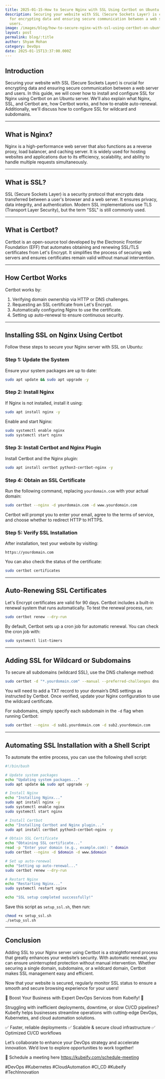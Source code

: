 ```yaml
---
title: 2025-01-15-How to Secure Nginx with SSL Using Certbot on Ubuntu
description: Securing your website with SSL (Secure Sockets Layer) is crucial
  for encrypting data and ensuring secure communication between a web server and
  users.
image: /images/blog/how-to-secure-nginx-with-ssl-using-certbot-on-ubuntu.webp
layout: post
permalink: blog/:title
author: Shyam Mohan
category: DevOps
date: 2025-01-15T13:37:00.000Z
---
```



## Introduction
Securing your website with SSL (Secure Sockets Layer) is crucial for encrypting data and ensuring secure communication between a web server and users. In this guide, we will cover how to install and configure SSL for Nginx using Certbot on an Ubuntu server. We'll also explain what Nginx, SSL, and Certbot are, how Certbot works, and how to enable auto-renewal. Additionally, we'll discuss how to configure SSL for wildcard and subdomains.

---
## What is Nginx?
Nginx is a high-performance web server that also functions as a reverse proxy, load balancer, and caching server. It is widely used for hosting websites and applications due to its efficiency, scalability, and ability to handle multiple requests simultaneously.

---
## What is SSL?
SSL (Secure Sockets Layer) is a security protocol that encrypts data transferred between a user's browser and a web server. It ensures privacy, data integrity, and authentication. Modern SSL implementations use TLS (Transport Layer Security), but the term "SSL" is still commonly used.

---
## What is Certbot?
Certbot is an open-source tool developed by the Electronic Frontier Foundation (EFF) that automates obtaining and renewing SSL/TLS certificates from Let's Encrypt. It simplifies the process of securing web servers and ensures certificates remain valid without manual intervention.

---
## How Certbot Works
Certbot works by:
1. Verifying domain ownership via HTTP or DNS challenges.
2. Requesting an SSL certificate from Let's Encrypt.
3. Automatically configuring Nginx to use the certificate.
4. Setting up auto-renewal to ensure continuous security.

---
## Installing SSL on Nginx Using Certbot
Follow these steps to secure your Nginx server with SSL on Ubuntu:

### Step 1: Update the System
Ensure your system packages are up to date:
```bash
sudo apt update && sudo apt upgrade -y
```

### Step 2: Install Nginx
If Nginx is not installed, install it using:
```bash
sudo apt install nginx -y
```
Enable and start Nginx:
```bash
sudo systemctl enable nginx
sudo systemctl start nginx
```

### Step 3: Install Certbot and Nginx Plugin
Install Certbot and the Nginx plugin:
```bash
sudo apt install certbot python3-certbot-nginx -y
```

### Step 4: Obtain an SSL Certificate
Run the following command, replacing `yourdomain.com` with your actual domain:
```bash
sudo certbot --nginx -d yourdomain.com -d www.yourdomain.com
```
Certbot will prompt you to enter your email, agree to the terms of service, and choose whether to redirect HTTP to HTTPS.

### Step 5: Verify SSL Installation
After installation, test your website by visiting:
```
https://yourdomain.com
```
You can also check the status of the certificate:
```bash
sudo certbot certificates
```

---
## Auto-Renewing SSL Certificates
Let's Encrypt certificates are valid for 90 days. Certbot includes a built-in renewal system that runs automatically. To test the renewal process, run:
```bash
sudo certbot renew --dry-run
```
By default, Certbot sets up a cron job for automatic renewal. You can check the cron job with:
```bash
sudo systemctl list-timers
```

---
## Adding SSL for Wildcard or Subdomains
To secure all subdomains (wildcard SSL), use the DNS challenge method:
```bash
sudo certbot -d "*.yourdomain.com" --manual --preferred-challenges dns certonly
```
You will need to add a TXT record to your domain’s DNS settings as instructed by Certbot. Once verified, update your Nginx configuration to use the wildcard certificate.

For subdomains, simply specify each subdomain in the `-d` flag when running Certbot:
```bash
sudo certbot --nginx -d sub1.yourdomain.com -d sub2.yourdomain.com
```

---
## Automating SSL Installation with a Shell Script
To automate the entire process, you can use the following shell script:
```bash
#!/bin/bash

# Update system packages
echo "Updating system packages..."
sudo apt update && sudo apt upgrade -y

# Install Nginx
echo "Installing Nginx..."
sudo apt install nginx -y
sudo systemctl enable nginx
sudo systemctl start nginx

# Install Certbot
echo "Installing Certbot and Nginx plugin..."
sudo apt install certbot python3-certbot-nginx -y

# Obtain SSL Certificate
echo "Obtaining SSL certificate..."
read -p "Enter your domain (e.g., example.com): " domain
sudo certbot --nginx -d $domain -d www.$domain

# Set up auto-renewal
echo "Setting up auto-renewal..."
sudo certbot renew --dry-run

# Restart Nginx
echo "Restarting Nginx..."
sudo systemctl restart nginx

echo "SSL setup completed successfully!"
```
Save this script as `setup_ssl.sh`, then run:
```bash
chmod +x setup_ssl.sh
./setup_ssl.sh
```

---
## Conclusion
Adding SSL to your Nginx server using Certbot is a straightforward process that greatly enhances your website’s security. With automatic renewal, you can ensure uninterrupted protection without manual intervention. Whether securing a single domain, subdomains, or a wildcard domain, Certbot makes SSL management easy and efficient.

Now that your website is secured, regularly monitor SSL status to ensure a smooth and secure browsing experience for your users!


🚀 Boost Your Business with Expert DevOps Services from Kubeify! 🚀

Struggling with inefficient deployments, downtime, or slow CI/CD pipelines? Kubeify helps businesses streamline operations with cutting-edge DevOps, Kubernetes, and cloud automation solutions.

✅ Faster, reliable deployments 
✅ Scalable & secure cloud infrastructure 
✅ Optimized CI/CD workflows

Let’s collaborate to enhance your DevOps strategy and accelerate innovation. We’d love to explore opportunities to work together!

💬 Schedule a meeting here https://kubeify.com/schedule-meeting

#DevOps #Kubernetes #CloudAutomation #CI_CD #Kubeify #TechInnovation
